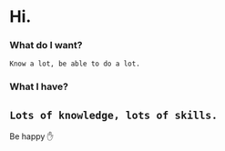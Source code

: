 # Hi.
### What do I want?
`Know a lot, be able to do a lot.`
### What I have?
`Lots of knowledge, lots of skills.`
-------
Be happy :hand:
